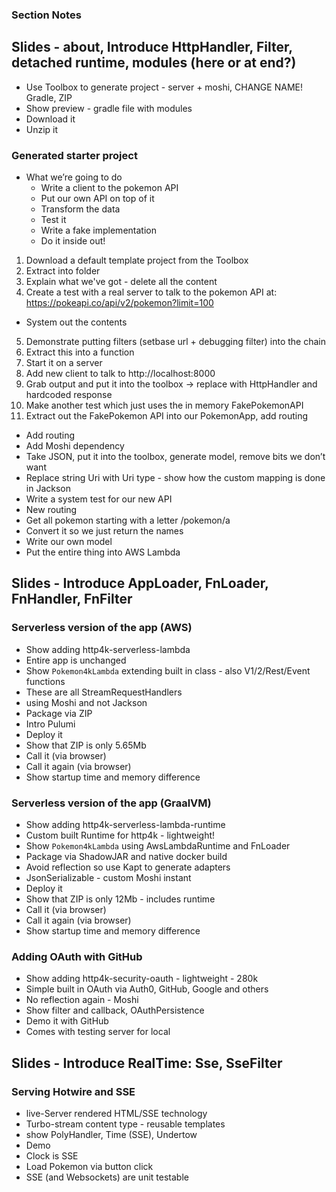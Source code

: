 ### Section Notes

## Slides - about, Introduce HttpHandler, Filter, detached runtime, modules (here or at end?)
- Use Toolbox to generate project - server + moshi, CHANGE NAME! Gradle, ZIP
- Show preview - gradle file with modules
- Download it
- Unzip it

### Generated starter project
- What we’re going to do
  - Write a client to the pokemon API
  - Put our own API on top of it
  - Transform the data
  - Test it
  - Write a fake implementation
  - Do it inside out!

1. Download a default template project from the Toolbox
2. Extract into folder
3. Explain what we've got - delete all the content
4. Create a test with a real server to talk to the pokemon API at: https://pokeapi.co/api/v2/pokemon?limit=100

- System out the contents

5. Demonstrate putting filters (setbase url + debugging filter) into the chain
6. Extract this into a function
7. Start it on a server
8. Add new client to talk to http://localhost:8000
9. Grab output and put it into the toolbox -> replace with HttpHandler and hardcoded response
10. Make another test which just uses the in memory FakePokemonAPI
11. Extract out the FakePokemon API into our PokemonApp, add routing

- Add routing
- Add Moshi dependency
- Take JSON, put it into the toolbox, generate model, remove bits we don’t want
- Replace string Uri with Uri type - show how the custom mapping is done in Jackson
- Write a system test for our new API
- New routing
- Get all pokemon starting with a letter /pokemon/a
- Convert it so we just return the names
- Write our own model
- Put the entire thing into AWS Lambda

## Slides - Introduce AppLoader, FnLoader, FnHandler, FnFilter

### Serverless version of the app (AWS)
- Show adding http4k-serverless-lambda
- Entire app is unchanged
- Show `Pokemon4kLambda` extending built in class - also V1/2/Rest/Event functions 
- These are all StreamRequestHandlers 
- using Moshi and not Jackson
- Package via ZIP
- Intro Pulumi
- Deploy it
- Show that ZIP is only 5.65Mb
- Call it (via browser)
- Call it again (via browser)
- Show startup time and memory difference

### Serverless version of the app (GraalVM)
- Show adding http4k-serverless-lambda-runtime
- Custom built Runtime for http4k - lightweight!
- Show `Pokemon4kLambda` using AwsLambdaRuntime and FnLoader
- Package via ShadowJAR and native docker build
- Avoid reflection so use Kapt to generate adapters 
- JsonSerializable - custom Moshi instant
- Deploy it
- Show that ZIP is only 12Mb - includes runtime
- Call it (via browser)
- Call it again (via browser)
- Show startup time and memory difference

### Adding OAuth with GitHub
- Show adding http4k-security-oauth - lightweight - 280k
- Simple built in OAuth via Auth0, GitHub, Google and others
- No reflection again - Moshi
- Show filter and callback, OAuthPersistence
- Demo it with GitHub
- Comes with testing server for local

## Slides - Introduce RealTime: Sse, SseFilter

### Serving Hotwire and SSE
- live-Server rendered HTML/SSE technology
- Turbo-stream content type - reusable templates
- show PolyHandler, Time (SSE), Undertow
- Demo 
- Clock is SSE
- Load Pokemon via button click
- SSE (and Websockets) are unit testable
